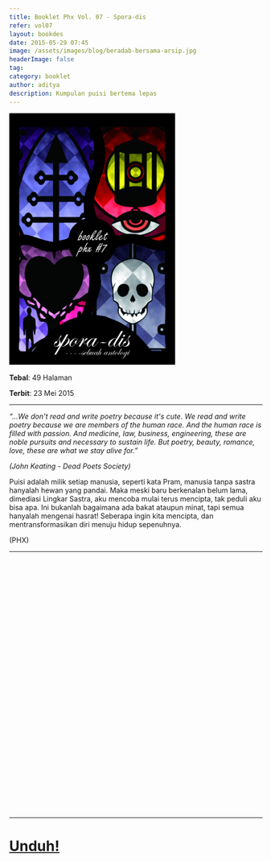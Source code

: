 ```yaml
---
title: Booklet Phx Vol. 07 - Spora-dis
refer: vol07
layout: bookdes
date: 2015-05-29 07:45
image: /assets/images/blog/beradab-bersama-arsip.jpg
headerImage: false
tag:
category: booklet
author: aditya
description: Kumpulan puisi bertema lepas
---
```


<img class="image" src="/assets/images/cover/booklet7.jpg" alt="__" height="500px">

__Tebal__: 49 Halaman

__Terbit__: 23 Mei 2015

***

_“...We don't read and write poetry because it's cute. We read and write poetry because we are members of the human race. And the human race is filled with passion. And medicine, law, business, engineering, these are noble pursuits and necessary to sustain life. But poetry, beauty, romance, love, these are what we stay alive for.”_

_(John Keating - Dead Poets Society)_

Puisi adalah milik setiap manusia, seperti kata Pram, manusia tanpa sastra hanyalah hewan yang pandai. Maka meski baru berkenalan belum lama, dimediasi Lingkar Sastra, aku mencoba mulai terus mencipta, tak peduli aku bisa apa. Ini bukanlah bagaimana ada bakat ataupun minat, tapi semua hanyalah mengenai hasrat! Seberapa ingin kita mencipta, dan mentransformasikan diri menuju hidup sepenuhnya.

(PHX)

***

<div data-configid="7319434/60842887" style="width:100%; height:500px;" class="issuuembed"></div>
<script type="text/javascript" src="//e.issuu.com/embed.js" async="true"></script>

***

# [Unduh!][akses]

[akses]: http://phoenixfin.github.io/assets/pdf/bookletphx/booklet7.pdf